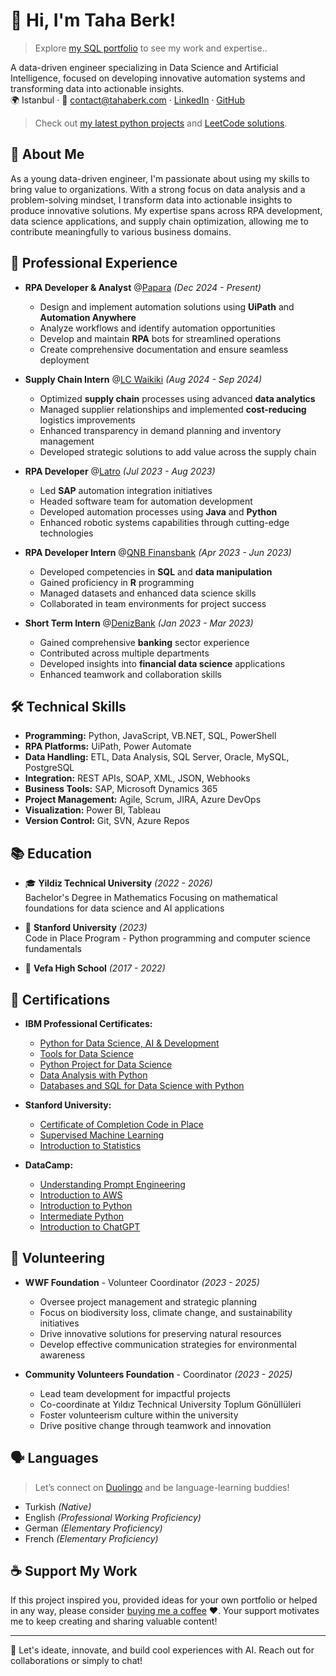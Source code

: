 # 👋 Hi, I'm Taha Berk! 

> Explore [my SQL portfolio](/sqlportfolio/) to see my work and expertise..

A data-driven engineer specializing in Data Science and Artificial Intelligence, focused on developing innovative automation systems and transforming data into actionable insights.  
🌍 Istanbul · 📧 contact@tahaberk.com · [LinkedIn](https://www.linkedin.com/in/tahaberkterekli) · [GitHub](https://github.com/TerekliTahaBerk)

> Check out [my latest python projects](/projects/) and [LeetCode solutions](/leetcode/).

## 🚀 About Me

As a young data-driven engineer, I'm passionate about using my skills to bring value to organizations. With a strong focus on data analysis and a problem-solving mindset, I transform data into actionable insights to produce innovative solutions. My expertise spans across RPA development, data science applications, and supply chain optimization, allowing me to contribute meaningfully to various business domains.

## 💼 Professional Experience

- **RPA Developer & Analyst** @[Papara](https://www.papara.com) _(Dec 2024 - Present)_
  - Design and implement automation solutions using **UiPath** and **Automation Anywhere**
  - Analyze workflows and identify automation opportunities
  - Develop and maintain **RPA** bots for streamlined operations
  - Create comprehensive documentation and ensure seamless deployment

- **Supply Chain Intern** @[LC Waikiki](https://www.lcwaikiki.com) _(Aug 2024 - Sep 2024)_
  - Optimized **supply chain** processes using advanced **data analytics**
  - Managed supplier relationships and implemented **cost-reducing** logistics improvements
  - Enhanced transparency in demand planning and inventory management
  - Developed strategic solutions to add value across the supply chain

- **RPA Developer** @[Latro](https://www.latro.com.tr) _(Jul 2023 - Aug 2023)_
  - Led **SAP** automation integration initiatives
  - Headed software team for automation development
  - Developed automation processes using **Java** and **Python**
  - Enhanced robotic systems capabilities through cutting-edge technologies

- **RPA Developer Intern** @[QNB Finansbank](https://www.qnbfinansbank.com) _(Apr 2023 - Jun 2023)_
  - Developed competencies in **SQL** and **data manipulation**
  - Gained proficiency in **R** programming
  - Managed datasets and enhanced data science skills
  - Collaborated in team environments for project success

- **Short Term Intern** @[DenizBank](https://www.denizbank.com) _(Jan 2023 - Mar 2023)_
  - Gained comprehensive **banking** sector experience
  - Contributed across multiple departments
  - Developed insights into **financial data science** applications
  - Enhanced teamwork and collaboration skills

## 🛠️ Technical Skills

- **Programming:** Python, JavaScript, VB.NET, SQL, PowerShell
- **RPA Platforms:** UiPath, Power Automate
- **Data Handling:** ETL, Data Analysis, SQL Server, Oracle, MySQL, PostgreSQL
- **Integration:** REST APIs, SOAP, XML, JSON, Webhooks
- **Business Tools:** SAP, Microsoft Dynamics 365
- **Project Management:** Agile, Scrum, JIRA, Azure DevOps
- **Visualization:** Power BI, Tableau
- **Version Control:** Git, SVN, Azure Repos

## 📚 Education

- 🎓 **Yildiz Technical University** _(2022 - 2026)_   
Bachelor's Degree in Mathematics Focusing on mathematical foundations for data science and AI applications

- 🎯 **Stanford University** _(2023)_   
Code in Place Program - Python programming and computer science fundamentals

- 🏫 **Vefa High School** _(2017 - 2022)_

## 🎯 Certifications

- **IBM Professional Certificates:**
  - [Python for Data Science, AI & Development](https://www.coursera.org/account/accomplishments/verify/UAW9C6KPL2G3?utm_source=link&utm_medium=certificate&utm_content=cert_image&utm_campaign=pdf_header_button&utm_product=course)
  - [Tools for Data Science](https://drive.google.com/file/d/1m3vCV9NLV2oKxnhdpMob3PMzGVAG61Hh/view?usp=share_link)
  - [Python Project for Data Science](https://www.coursera.org/account/accomplishments/verify/3NDCKLNS7Y6J?utm_source=link&utm_medium=certificate&utm_content=cert_image&utm_campaign=pdf_header_button&utm_product=course)
  - [Data Analysis with Python](https://drive.google.com/file/d/1m3vCV9NLV2oKxnhdpMob3PMzGVAG61Hh/view?usp=share_link)
  - [Databases and SQL for Data Science with Python](https://drive.google.com/file/d/1m3vCV9NLV2oKxnhdpMob3PMzGVAG61Hh/view?usp=share_link)

- **Stanford University:**
  - [Certificate of Completion Code in Place](https://drive.google.com/file/d/1m3vCV9NLV2oKxnhdpMob3PMzGVAG61Hh/view?usp=share_link)
  - [Supervised Machine Learning](https://drive.google.com/file/d/1m3vCV9NLV2oKxnhdpMob3PMzGVAG61Hh/view?usp=share_link)
  - [Introduction to Statistics](https://drive.google.com/file/d/1m3vCV9NLV2oKxnhdpMob3PMzGVAG61Hh/view?usp=share_link)

- **DataCamp:**
  - [Understanding Prompt Engineering](https://drive.google.com/file/d/1omG5obMb-0Dpe_k06kDYfJHWxYk9jrmi/view)
  - [Introduction to AWS](https://drive.google.com/file/d/1cNp0Qj6ICVsn2RwS_e5vORIuj0IYfQTd/view?usp=share_link)
  - [Introduction to Python](https://drive.google.com/file/d/1m3vCV9NLV2oKxnhdpMob3PMzGVAG61Hh/view?usp=share_link)
  - [Intermediate Python](https://drive.google.com/file/d/1m3vCV9NLV2oKxnhdpMob3PMzGVAG61Hh/view?usp=share_link)
  - [Introduction to ChatGPT](https://drive.google.com/file/d/1dm-LVmu3S_Hgliej_CxRCd0RO_8L8qx0/view?usp=share_link)

## 🌱 Volunteering

- **WWF Foundation** - Volunteer Coordinator _(2023 - 2025)_
  - Oversee project management and strategic planning
  - Focus on biodiversity loss, climate change, and sustainability initiatives
  - Drive innovative solutions for preserving natural resources
  - Develop effective communication strategies for environmental awareness

- **Community Volunteers Foundation** - Coordinator _(2023 - 2025)_
  - Lead team development for impactful projects
  - Co-coordinate at Yıldız Technical University Toplum Gönüllüleri
  - Foster volunteerism culture within the university
  - Drive positive change through teamwork and innovation

## 🗣️ Languages

> Let’s connect on [Duolingo](https://www.duolingo.com/profile/tahaberkterekli) and be language-learning buddies!

- Turkish _(Native)_
- English _(Professional Working Proficiency)_
- German _(Elementary Proficiency)_
- French _(Elementary Proficiency)_

## ☕️ Support My Work
If this project inspired you, provided ideas for your own portfolio or helped in any way, please consider [buying me a coffee](https://www.buymeacoffee.com/tahaberkterekli) ❤️. Your support motivates me to keep creating and sharing valuable content! 

---
🔗 Let's ideate, innovate, and build cool experiences with AI. Reach out for collaborations or simply to chat!
